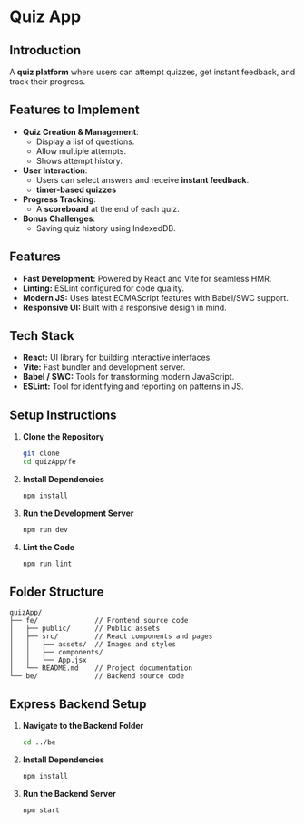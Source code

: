 # Quiz App 

## Introduction
 A **quiz platform** where users can attempt quizzes, get instant feedback, and track their progress.


## Features to Implement
- **Quiz Creation & Management**:
  - Display a list of questions.
  - Allow multiple attempts.
  - Shows attempt history.
- **User Interaction**:
  - Users can select answers and receive **instant feedback**.
  -  **timer-based quizzes** 
- **Progress Tracking**:
  - A **scoreboard** at the end of each quiz.
- **Bonus Challenges**:
  - Saving quiz history using IndexedDB.

## Features
- **Fast Development:** Powered by React and Vite for seamless HMR.
- **Linting:** ESLint configured for code quality.
- **Modern JS:** Uses latest ECMAScript features with Babel/SWC support.
- **Responsive UI:** Built with a responsive design in mind.

## Tech Stack
- **React:** UI library for building interactive interfaces.
- **Vite:** Fast bundler and development server.
- **Babel / SWC:** Tools for transforming modern JavaScript.
- **ESLint:** Tool for identifying and reporting on patterns in JS.

## Setup Instructions
1. **Clone the Repository**
   ```bash
   git clone 
   cd quizApp/fe
   ```
2. **Install Dependencies**
   ```bash
   npm install
   ```
3. **Run the Development Server**
   ```bash
   npm run dev
   ```
4. **Lint the Code**
   ```bash
   npm run lint
   ```

## Folder Structure
```
quizApp/
├── fe/              // Frontend source code
│   ├── public/      // Public assets
│   ├── src/         // React components and pages
│   │   ├── assets/  // Images and styles
│   │   ├── components/ 
│   │   └── App.jsx
│   └── README.md    // Project documentation
└── be/              // Backend source code 
```

## Express Backend Setup
1. **Navigate to the Backend Folder**
   ```bash
   cd ../be
   ```
2. **Install Dependencies**
   ```bash
   npm install
   ```
3. **Run the Backend Server**
   ```bash
   npm start
   ```

